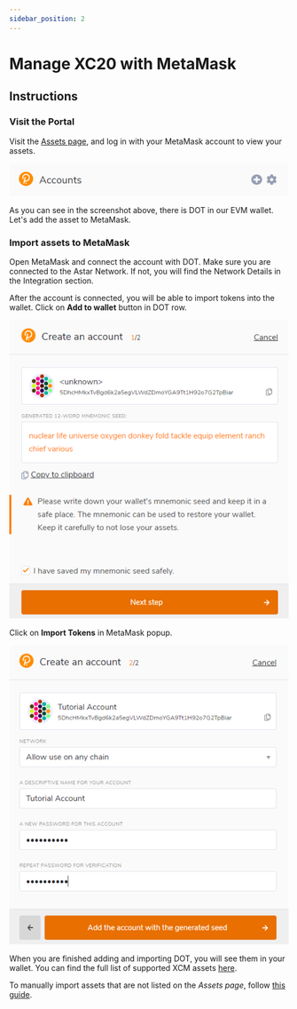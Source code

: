```yaml
---
sidebar_position: 2
---
```


# Manage XC20 with MetaMask

## Instructions

### Visit the Portal

Visit the [Assets page](https://portal.astar.network/assets), and log in with your MetaMask account to view your assets.

![6](img/6.png)

As you can see in the screenshot above, there is DOT in our EVM wallet. Let's add the asset to MetaMask.

### Import assets to MetaMask

Open MetaMask and connect the account with DOT. Make sure you are connected to the Astar Network. If not, you will find the Network Details in the Integration section.

After the account is connected, you will be able to import tokens into the wallet. Click on **Add to wallet** button in DOT row.

![7](img/7.png)

Click on **Import Tokens** in MetaMask popup.

![8](img/8.png)


When you are finished adding and importing DOT, you will see them in your wallet. You can find the full list of supported XCM assets [here](/docs/learn/xcm/asset-list).

To manually import assets that are not listed on the *Assets page*, follow [this guide](/docs/learn/xcm/building-with-xcm/send-xc20-evm.md#import-assets-on-metamask). 
